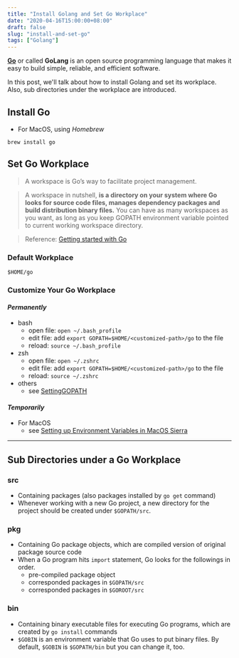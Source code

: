 ```yaml
---
title: "Install Golang and Set Go Workplace"
date: "2020-04-16T15:00:00+08:00"
draft: false
slug: "install-and-set-go"
tags: ["Golang"]
---
```


__[Go](https://golang.org/)__ or called __GoLang__ is an open source programming language that makes it easy to build simple, reliable, and efficient software.

In this post, we'll talk about how to install Golang and set its workplace. Also, sub directories under the workplace are introduced.

<!--more-->
## Install Go
- For MacOS, using *Homebrew*
```
brew install go
```
## Set Go Workplace

> A workspace is Go’s way to facilitate project management.

> A workspace in nutshell, **is a directory on your system where Go looks for source code files, manages dependency packages and build distribution binary files.** 
You can have as many workspaces as you want, as long as you keep GOPATH environment variable pointed to current working workspace directory.

> Reference: [Getting started with Go](https://medium.com/rungo/working-in-go-workspace-3b0576e0534a)

### Default Workplace
```
$HOME/go
```

### Customize Your Go Workplace
#### _Permanently_
- bash
    - open file: `open ~/.bash_profile`
    - edit file: add `export GOPATH=$HOME/<customized-path>/go` to the file
    - reload: `source ~/.bash_profile`
- zsh
    - open file: `open ~/.zshrc`
    - edit file: add `export GOPATH=$HOME/<customized-path>/go` to the file
    - reload: `source ~/.zshrc`
- others
    - see [SettingGOPATH](https://github.com/golang/go/wiki/SettingGOPATH)

#### _Temporarily_
- For MacOS
    - see [Setting up Environment Variables in MacOS Sierra](https://medium.com/@himanshuagarwal1395/setting-up-environment-variables-in-macos-sierra-f5978369b255)

---
## Sub Directories under a Go Workplace

### src
- Containing packages (also packages installed by `go get` command)
- Whenever working with a new Go project, a new directory for the project should be created under `$GOPATH/src`.

### pkg
- Containing Go package objects, which are compiled version of original package source code
- When a Go program hits `import` statement, Go looks for the followings in order.
  - pre-compiled package object
  - corresponded packages in `$GOPATH/src`
  - corresponded packages in `$GOROOT/src`

### bin
- Containing binary executable files for executing Go programs, which are created by `go install` commands
- `$GOBIN` is an environment variable that Go uses to put binary files. By default, `$GOBIN` is `$GOPATH/bin` but you can change it, too.
